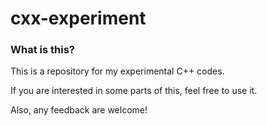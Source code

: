 cxx-experiment
==============

### What is this?

This is a repository for my experimental C++ codes.

If you are interested in some parts of this, feel free to use it.

Also, any feedback are welcome!
